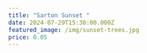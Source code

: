 ```yaml
---
title: "Sarton Sunset "
date: 2024-07-29T15:30:00.000Z
featured_image: /img/sunset-trees.jpg
price: 0.05
---
```

